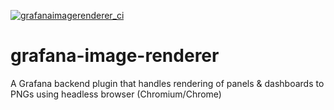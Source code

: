 [![grafanaimagerenderer_ci](https://github.com/hferreira23/grafana-image-renderer/actions/workflows/image.yml/badge.svg)](https://github.com/hferreira23/grafana-image-renderer/actions/workflows/image.yml)

# grafana-image-renderer
A Grafana backend plugin that handles rendering of panels &amp; dashboards to PNGs using headless browser (Chromium/Chrome)
